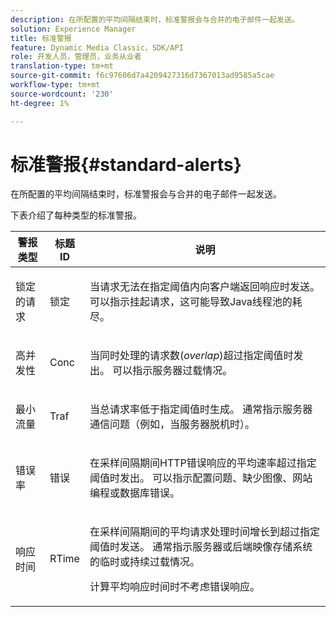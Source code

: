 ```yaml
---
description: 在所配置的平均间隔结束时，标准警报会与合并的电子邮件一起发送。
solution: Experience Manager
title: 标准警报
feature: Dynamic Media Classic，SDK/API
role: 开发人员，管理员，业务从业者
translation-type: tm+mt
source-git-commit: f6c97606d7a4209427316d7367013ad9585a5cae
workflow-type: tm+mt
source-wordcount: '230'
ht-degree: 1%

---
```



# 标准警报{#standard-alerts}

在所配置的平均间隔结束时，标准警报会与合并的电子邮件一起发送。

下表介绍了每种类型的标准警报。

<table id="table_02611F1B920E48A6973BFA969CA564EB"> 
 <thead> 
  <tr> 
   <th class="entry"> <b>警报类型</b> </th> 
   <th class="entry"> <b>标题ID</b> </th> 
   <th class="entry"> <b>说明</b> </th> 
  </tr> 
 </thead>
 <tbody> 
  <tr> 
   <td> <p>锁定的请求 </p> </td> 
   <td> <p>锁定 </p> </td> 
   <td> <p>当请求无法在指定阈值内向客户端返回响应时发送。 可以指示挂起请求，这可能导致Java线程池的耗尽。 </p> </td> 
  </tr> 
  <tr> 
   <td> <p>高并发性 </p> </td> 
   <td> <p>Conc </p> </td> 
   <td> 当同时处理的请求数(<i>overlap</i>)超过指定阈值时发出。 可以指示服务器过载情况。 </td> 
  </tr> 
  <tr> 
   <td> <p>最小流量 </p> </td> 
   <td> <p>Traf </p> </td> 
   <td> <p>当总请求率低于指定阈值时生成。 通常指示服务器通信问题（例如，当服务器脱机时）。 </p> </td> 
  </tr> 
  <tr> 
   <td> <p>错误率 </p> </td> 
   <td> <p>错误 </p> </td> 
   <td> <p>在采样间隔期间HTTP错误响应的平均速率超过指定阈值时发出。 可以指示配置问题、缺少图像、网站编程或数据库错误。 </p> </td> 
  </tr> 
  <tr> 
   <td> <p>响应时间 </p> </td> 
   <td> <p>RTime </p> </td> 
   <td> <p>在采样间隔期间的平均请求处理时间增长到超过指定阈值时发送。 通常指示服务器或后端映像存储系统的临时或持续过载情况。 </p> <p>计算平均响应时间时不考虑错误响应。 </p> </td> 
  </tr> 
 </tbody> 
</table>

